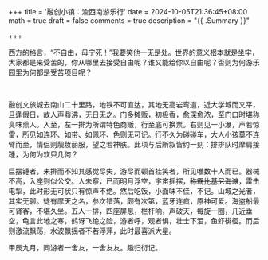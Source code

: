 +++
title = '融创小镇：渝西南游乐行'
date = 2024-10-05T21:36:45+08:00
math = true 
draft = false
comments = true
description = "{{ .Summary }}"

+++

西方的格言，“不自由，毋宁死！”我要笑他一无是处。世界的意义根本就是坐牢，大家都是来受苦的，你从哪里去接受自由呢？谁又能给你以自由呢？否则为何游乐园里为何都是受苦项目呢？

<br>

融创文旅城去南山二十里路，地铁不可直达，其地无高岩弯道，近大学城而又平，且逢假日，故人声鼎沸，无日无之。门多摊贩，初极香，愈深愈浓，至门口时堪称臭味熏人。入至，左一排为所谓特色商贩，行至底可换票。右则见一小瀑，声若惊雷，所见如连环、如带、如佩环、色则无可记。行不久为碰碰车，大人小孩莫不连臂而至，情侣则靓妆丽服，望之若神肤。此项与后所叙皆约一刻：排排队时摩肩接踵，为何为欢只几何？

巨摆锤者，未排而不知其感觉尽失，游尽而顿首挂笑者，所见唯数十人而已。器械不高，入座则似公交。人未察，已而明月浮空，宇宙摇摆，~~称霸比基尼海滩~~，雷击电掣，此时形无可状只有惊声不绝。然后吃饭，小面味不佳，不记。山城之光者，其实无聊。徒有摩天之名，参次错落，颇有次第，蓝牙连疯，原神可爱。海盗船最可肾客，不堪久坐。五人一排，四座屏息，栏杆响，声破天，每旋一圈，几近垂空，龟言此地之寒，鹤讶飞绝之险，游者呼，观者惧，壮士下泪，鱼虾徘徊。而后则激流飘荡，水波飘摇者不若浮萍，此时最喜派大星。

甲辰九月，同游者一舍友，一舍友友。趣归衍记。
